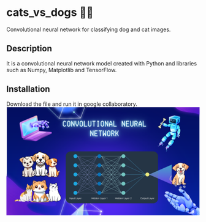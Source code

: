 # cats_vs_dogs 🐶😺
Convolutional neural network for classifying dog and cat images.
 
## Description
It is a convolutional neural network model created with Python and libraries such as Numpy, Matplotlib and TensorFlow.  

## Installation
Download the file and run it in google collaboratory.
<br>
![img-cats-vs-dogs](https://github.com/richardrs30/cats_vs_dogs/blob/main/img-cats-vs-dogs.png)


 
